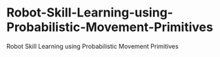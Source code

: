 # Robot-Skill-Learning-using-Probabilistic-Movement-Primitives
Robot Skill Learning using Probabilistic Movement Primitives
